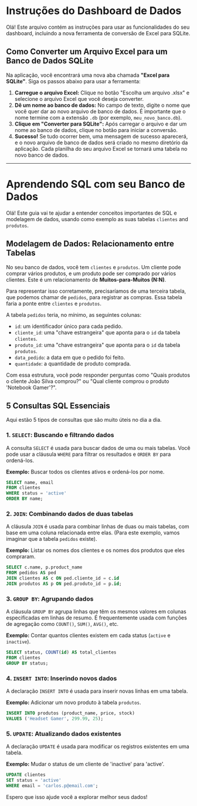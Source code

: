 # Instruções do Dashboard de Dados

Olá! Este arquivo contém as instruções para usar as funcionalidades do seu dashboard, incluindo a nova ferramenta de conversão de Excel para SQLite.

## Como Converter um Arquivo Excel para um Banco de Dados SQLite

Na aplicação, você encontrará uma nova aba chamada **"Excel para SQLite"**. Siga os passos abaixo para usar a ferramenta:

1.  **Carregue o arquivo Excel:** Clique no botão "Escolha um arquivo .xlsx" e selecione o arquivo Excel que você deseja converter.
2.  **Dê um nome ao banco de dados:** No campo de texto, digite o nome que você quer dar ao novo arquivo de banco de dados. É importante que o nome termine com a extensão `.db` (por exemplo, `meu_novo_banco.db`).
3.  **Clique em "Converter para SQLite":** Após carregar o arquivo e dar um nome ao banco de dados, clique no botão para iniciar a conversão.
4.  **Sucesso!** Se tudo ocorrer bem, uma mensagem de sucesso aparecerá, e o novo arquivo de banco de dados será criado no mesmo diretório da aplicação. Cada planilha do seu arquivo Excel se tornará uma tabela no novo banco de dados.

---

# Aprendendo SQL com seu Banco de Dados

Olá! Este guia vai te ajudar a entender conceitos importantes de SQL e modelagem de dados, usando como exemplo as suas tabelas `clientes` and `produtos`.

## Modelagem de Dados: Relacionamento entre Tabelas

No seu banco de dados, você tem `clientes` e `produtos`. Um cliente pode comprar vários produtos, e um produto pode ser comprado por vários clientes. Este é um relacionamento de **Muitos-para-Muitos (N:N)**.

Para representar isso corretamente, precisaríamos de uma terceira tabela, que podemos chamar de `pedidos`, para registrar as compras. Essa tabela faria a ponte entre `clientes` e `produtos`.

A tabela `pedidos` teria, no mínimo, as seguintes colunas:
*   `id`: um identificador único para cada pedido.
*   `cliente_id`: uma "chave estrangeira" que aponta para o `id` da tabela `clientes`.
*   `produto_id`: uma "chave estrangeira" que aponta para o `id` da tabela `produtos`.
*   `data_pedido`: a data em que o pedido foi feito.
*   `quantidade`: a quantidade de produto comprada.

Com essa estrutura, você pode responder perguntas como "Quais produtos o cliente João Silva comprou?" ou "Qual cliente comprou o produto 'Notebook Gamer'?".

## 5 Consultas SQL Essenciais

Aqui estão 5 tipos de consultas que são muito úteis no dia a dia.

### 1. `SELECT`: Buscando e filtrando dados

A consulta `SELECT` é usada para buscar dados de uma ou mais tabelas. Você pode usar a cláusula `WHERE` para filtrar os resultados e `ORDER BY` para ordená-los.

**Exemplo:** Buscar todos os clientes ativos e ordená-los por nome.

```sql
SELECT name, email
FROM clientes
WHERE status = 'active'
ORDER BY name;
```

### 2. `JOIN`: Combinando dados de duas tabelas

A cláusula `JOIN` é usada para combinar linhas de duas ou mais tabelas, com base em uma coluna relacionada entre elas. (Para este exemplo, vamos imaginar que a tabela `pedidos` existe).

**Exemplo:** Listar os nomes dos clientes e os nomes dos produtos que eles compraram.

```sql
SELECT c.name, p.product_name
FROM pedidos AS ped
JOIN clientes AS c ON ped.cliente_id = c.id
JOIN produtos AS p ON ped.produto_id = p.id;
```

### 3. `GROUP BY`: Agrupando dados

A cláusula `GROUP BY` agrupa linhas que têm os mesmos valores em colunas especificadas em linhas de resumo. É frequentemente usada com funções de agregação como `COUNT()`, `SUM()`, `AVG()`, etc.

**Exemplo:** Contar quantos clientes existem em cada status (`active` e `inactive`).

```sql
SELECT status, COUNT(id) AS total_clientes
FROM clientes
GROUP BY status;
```

### 4. `INSERT INTO`: Inserindo novos dados

A declaração `INSERT INTO` é usada para inserir novas linhas em uma tabela.

**Exemplo:** Adicionar um novo produto à tabela `produtos`.

```sql
INSERT INTO produtos (product_name, price, stock)
VALUES ('Headset Gamer', 299.99, 25);
```

### 5. `UPDATE`: Atualizando dados existentes

A declaração `UPDATE` é usada para modificar os registros existentes em uma tabela.

**Exemplo:** Mudar o status de um cliente de 'inactive' para 'active'.

```sql
UPDATE clientes
SET status = 'active'
WHERE email = 'carlos.p@email.com';
```

Espero que isso ajude você a explorar melhor seus dados!
